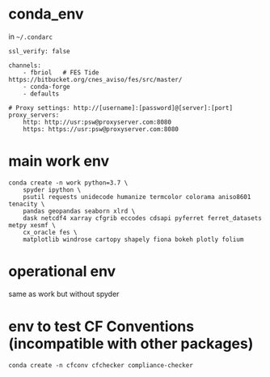 # conda_env

in `~/.condarc`
```
ssl_verify: false

channels:
    - fbriol   # FES Tide https://bitbucket.org/cnes_aviso/fes/src/master/
    - conda-forge
    - defaults

# Proxy settings: http://[username]:[password]@[server]:[port]
proxy_servers:
    http: http://usr:psw@proxyserver.com:8080
    https: https://usr:psw@proxyserver.com:8080
```

# main work env
```
conda create -n work python=3.7 \
    spyder ipython \
    psutil requests unidecode humanize termcolor colorama aniso8601 tenacity \
    pandas geopandas seaborn xlrd \
    dask netcdf4 xarray cfgrib eccodes cdsapi pyferret ferret_datasets metpy xesmf \
    cx_oracle fes \
    matplotlib windrose cartopy shapely fiona bokeh plotly folium
```

# operational env
same as work but without spyder

# env to test CF Conventions (incompatible with other packages)
`conda create -n cfconv cfchecker compliance-checker`
